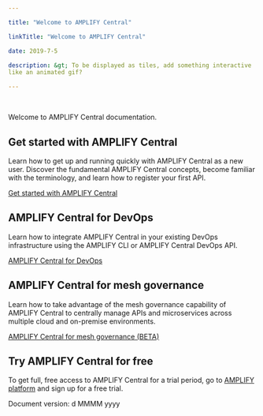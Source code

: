 ```yaml
---

title: "Welcome to AMPLIFY Central"

linkTitle: "Welcome to AMPLIFY Central"

date: 2019-7-5

description: &gt; To be displayed as tiles, add something interactive
like an animated gif?

---
```


﻿

Welcome to AMPLIFY Central documentation.

Get started with AMPLIFY Central
--------------------------------

Learn how to get up and running quickly with AMPLIFY Central as a new
user. Discover the fundamental AMPLIFY Central concepts, become familiar
with the terminology, and learn how to register your first API.

[Get started with AMPLIFY Central](new_users_home.htm)

AMPLIFY Central for DevOps
--------------------------

Learn how to integrate AMPLIFY Central in your existing DevOps
infrastructure using the AMPLIFY CLI or AMPLIFY Central DevOps API.

[AMPLIFY Central for DevOps](devops_home.htm)

AMPLIFY Central for mesh governance
-----------------------------------

Learn how to take advantage of the mesh governance capability of AMPLIFY
Central to centrally manage APIs and microservices across multiple cloud
and on-premise environments.

[AMPLIFY Central for mesh governance (BETA)](hybrid_home.htm)

Try AMPLIFY Central for free
----------------------------

To get full, free access to AMPLIFY Central for a trial period, go to
[AMPLIFY platform](https://platform.axway.com/) and sign up for a free
trial.

Document version: d MMMM yyyy
